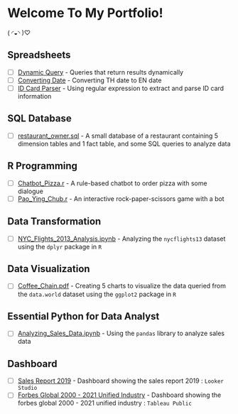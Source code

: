 # Welcome To My Portfolio!
( ◜◒◝ )♡

## Spreadsheets
- [ ] [Dynamic Query](https://github.com/baebeeboo/bootcamp_projects/blob/main/Spreadsheets/Spreadsheets_Dynamic_Query.PNG) - Queries that return results dynamically
- [ ] [Converting Date](https://github.com/baebeeboo/bootcamp_projects/blob/main/Spreadsheets/Spreadsheets_Convert_Date.PNG) - Converting TH date to EN date
- [ ] [ID Card Parser](https://github.com/baebeeboo/bootcamp_projects/blob/main/Spreadsheets/Spreadsheets_ID_Card_Parser.PNG) - Using regular expression to extract and parse ID card information

## SQL Database
- [ ] [restaurant_owner.sql](https://github.com/baebeeboo/bootcamp_projects/blob/main/SQL/restaurant_owner.sql) - A small database of a restaurant containing 5 dimension tables and 1 fact table, and some SQL queries to analyze data

## R Programming
- [ ] [Chatbot_Pizza.r](https://github.com/baebeeboo/bootcamp_projects/blob/main/R/Chatbot_Pizza.r) - A rule-based chatbot to order pizza with some dialogue
- [ ] [Pao_Ying_Chub.r](https://github.com/baebeeboo/bootcamp_projects/blob/main/R/Pao_Ying_Chub.r) - An interactive rock-paper-scissors game with a bot

## Data Transformation
- [ ] [NYC_Flights_2013_Analysis.ipynb](https://github.com/baebeeboo/bootcamp_projects/blob/main/R/NYC_Flights_2013_Analysis.ipynb) - Analyzing the `nycflights13` dataset using the `dplyr` package in `R`

## Data Visualization
- [ ] [Coffee_Chain.pdf](https://github.com/baebeeboo/bootcamp_projects/blob/main/R/Coffee_Chain.pdf) - Creating 5 charts to visualize the data queried from the `data.world` dataset using the `ggplot2` package in `R`

## Essential Python for Data Analyst
- [ ] [Analyzing_Sales_Data.ipynb](https://github.com/baebeeboo/bootcamp_projects/blob/main/Python/Final%20Project%20-%20Analyzing%20Sales%20Data.ipynb) - Using the `pandas` library to analyze sales data

## Dashboard
- [ ] [Sales Report 2019](https://lookerstudio.google.com/reporting/8163a98a-49f9-48b3-b217-40f893488d49) - Dashboard showing the sales report 2019 : `Looker Studio`
- [ ]  [Forbes Global 2000 - 2021 Unified Industry](https://public.tableau.com/app/profile/baebee/viz/ForbesGlobal2000-2021UnifiedIndustry/Dashboard2) - Dashboard showing the forbes global 2000 - 2021 unified industry : `Tableau Public`
